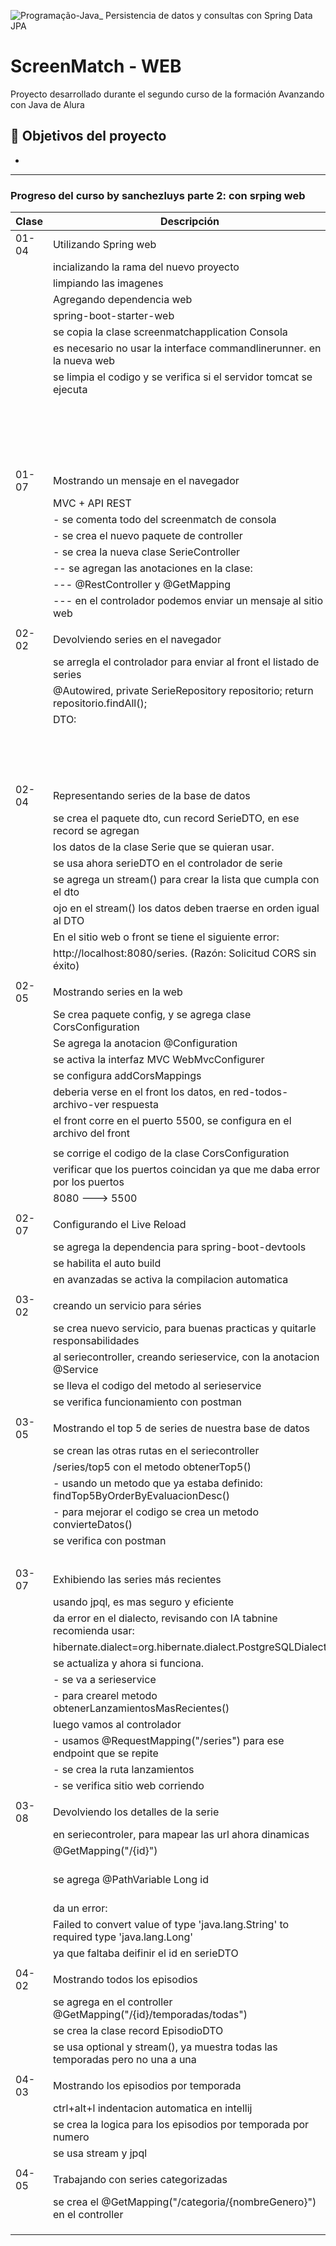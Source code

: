 ![Programação-Java_ Persistencia de datos y consultas con Spring Data JPA](https://github.com/genesysR-dev/2066-java-persitencia-de-datos-y-consultas-con-Spring-JPA/assets/91544872/e0e3a9f8-afc7-4e7b-be83-469351ef2d70)

# ScreenMatch - WEB

Proyecto desarrollado durante el segundo curso de la formación Avanzando con Java de Alura

## 🔨 Objetivos del proyecto

* 

----------------------------------------------------------------

### Progreso del curso by sanchezluys parte 2: con srping web

| Clase | Descripción                                                                          | Estado    / Observaciones / Errores                                                                                              |
|-------|--------------------------------------------------------------------------------------|----------------------------------------------------------------------------------------------------------------------------------|
| 01-04 | Utilizando Spring web                                                                |                                                                                                                                  |
|       | incializando la rama del nuevo proyecto                                              |                                                                                                                                  |
|       | limpiando las imagenes                                                               |                                                                                                                                  |
|       | Agregando dependencia web                                                            |                                                                                                                                  |
|       | spring-boot-starter-web                                                              | <artifactId>spring-boot-starter-web</artifactId>                                                                                 |
|       | se copia la clase screenmatchapplication Consola                                     |                                                                                                                                  |
|       | es necesario no usar la interface commandlinerunner. en la nueva web                 | ![img.png](img.png)                                                                                                              |
|       | se limpia el codigo y se verifica si el servidor tomcat se ejecuta                   | asi se muestra el servicio tomcat corriendo en error                                                                             |
|       |                                                                                      |                                                                                                                                  |
|       |                                                                                      | Se puede definir el puerto en spring, agregando                                                                                  |
|       |                                                                                      | al application.properties                                                                                                        |
|       |                                                                                      | server.port=8081  por ejemplo.                                                                                                   |
|       |                                                                                      |                                                                                                                                  |
| 01-07 | Mostrando un mensaje en el navegador                                                 |                                                                                                                                  |
|       | MVC + API REST                                                                       |                                                                                                                                  |
|       | - se comenta todo del screenmatch de consola                                         |                                                                                                                                  |
|       | - se crea el nuevo paquete de controller                                             |                                                                                                                                  |
|       | - se crea la nueva clase SerieController                                             |                                                                                                                                  |
|       | -- se agregan las anotaciones en la clase:                                           |                                                                                                                                  |
|       | --- @RestController y @GetMapping                                                    | ![img_1.png](img_1.png)                                                                                                          |
|       | --- en el controlador podemos enviar un mensaje al sitio web                         |                                                                                                                                  |
|       |                                                                                      |                                                                                                                                  |
| 02-02 | Devolviendo series en el navegador                                                   |                                                                                                                                  |
|       | se arregla el controlador para enviar al front el listado de series                  |                                                                                                                                  |
|       | @Autowired, private SerieRepository repositorio; return repositorio.findAll();       | se presenta un error por referencia circular en jackson databind                                                                 |
|       | DTO:                                                                                 | stackoverflow                                                                                                                    |
|       |                                                                                      | ErrorMvcAutoConfiguration$StaticView : Cannot render error page for request [/series] as the response has already been committed |
| 02-04 | Representando series de la base de datos                                             |                                                                                                                                  |
|       | se crea el paquete dto, cun record SerieDTO, en ese record se agregan                | ![img_2.png](img_2.png)                                                                                                          |
|       | los datos de la clase Serie que se quieran usar.                                     |                                                                                                                                  |
|       | se usa ahora serieDTO en el controlador de serie                                     |                                                                                                                                  |
|       | se agrega un stream() para crear la lista que cumpla con el dto                      |                                                                                                                                  |
|       | ojo en el stream() los datos deben traerse en orden igual al DTO                     |                                                                                                                                  |
|       | En el sitio web o front se tiene el siguiente error:                                 |                                                                                                                                  |
|       | http://localhost:8080/series. (Razón: Solicitud CORS sin éxito)                      |                                                                                                                                  |
|       |                                                                                      |                                                                                                                                  |
| 02-05 | Mostrando series en la web                                                           |                                                                                                                                  |
|       | Se crea paquete config, y se agrega clase CorsConfiguration                          |                                                                                                                                  |
|       | Se agrega la anotacion @Configuration                                                |                                                                                                                                  |
|       | se activa la interfaz MVC  WebMvcConfigurer                                          |                                                                                                                                  |
|       | se configura addCorsMappings                                                         |                                                                                                                                  |
|       | deberia verse en el front los datos, en red-todos-archivo-ver respuesta              |                                                                                                                                  |
|       | el front corre en el puerto 5500, se configura en el archivo del front               |                                                                                                                                  |
|       |                                                                                      |                                                                                                                                  |
|       | se corrige el codigo de la clase CorsConfiguration                                   | ![img_3.png](img_3.png)                                                                                                          |
|       | verificar que los puertos coincidan ya que me daba error por los puertos             |                                                                                                                                  |
|       | 8080 ---> 5500                                                                       |                                                                                                                                  |
|       |                                                                                      |                                                                                                                                  |
| 02-07 | Configurando el Live Reload                                                          |                                                                                                                                  |
|       | se agrega la dependencia para spring-boot-devtools                                   | ![img_4.png](img_4.png)                                                                                                          |
|       | se habilita el auto build                                                            | ![img_5.png](img_5.png)                                                                                                          |
|       | en avanzadas se activa la compilacion automatica                                     |                                                                                                                                  |
|       |                                                                                      |                                                                                                                                  |
| 03-02 | creando un servicio para séries                                                      |                                                                                                                                  |
|       | se crea nuevo servicio, para buenas practicas y quitarle responsabilidades           |                                                                                                                                  |
|       | al seriecontroller, creando serieservice, con la anotacion @Service                  |                                                                                                                                  |
|       | se lleva el codigo del metodo al serieservice                                        |                                                                                                                                  |
|       | se verifica funcionamiento con postman                                               | ![img_6.png](img_6.png)                                                                                                          |
|       |                                                                                      |                                                                                                                                  |
| 03-05 | Mostrando el top 5 de series de nuestra base de datos                                |                                                                                                                                  |
|       | se crean las otras rutas en el seriecontroller                                       |                                                                                                                                  |
|       | /series/top5 con el metodo obtenerTop5()                                             |                                                                                                                                  |
|       | - usando un metodo que ya estaba definido: findTop5ByOrderByEvaluacionDesc()         |                                                                                                                                  |
|       | - para mejorar el codigo se crea un metodo convierteDatos()                          |                                                                                                                                  |
|       | se verifica con postman                                                              | ![img_7.png](img_7.png)                                                                                                          |
|       |                                                                                      | ![img_8.png](img_8.png)                                                                                                          |
| 03-07 | Exhibiendo las series más recientes                                                  |                                                                                                                                  |
|       | usando jpql, es mas seguro y eficiente                                               |                                                                                                                                  |
|       | da error en el dialecto, revisando con IA tabnine recomienda usar:                   |                                                                                                                                  |
|       | hibernate.dialect=org.hibernate.dialect.PostgreSQLDialect                            |                                                                                                                                  |
|       | se actualiza y ahora si funciona.                                                    |                                                                                                                                  |
|       | - se va a serieservice                                                               |                                                                                                                                  |
|       | - para crearel metodo   obtenerLanzamientosMasRecientes()                            |                                                                                                                                  |
|       | luego vamos al controlador                                                           |                                                                                                                                  |
|       | - usamos @RequestMapping("/series") para ese endpoint que se repite                  |                                                                                                                                  |
|       | - se crea la ruta lanzamientos                                                       |                                                                                                                                  |
|       | - se verifica sitio web corriendo                                                    |                                                                                                                                  |
|       |                                                                                      |                                                                                                                                  |
| 03-08 | Devolviendo los detalles de la serie                                                 |                                                                                                                                  |
|       | en seriecontroler, para mapear las url ahora dinamicas                               |                                                                                                                                  |
|       | @GetMapping("/{id}")                                                                 |                                                                                                                                  |
|       | se agrega @PathVariable Long id                                                      | verifiar dependenci, en mi caso decia que dependia de maven y me daba error                                                      |
|       | da un error:                                                                         |                                                                                                                                  |
|       | Failed to convert value of type 'java.lang.String' to required type 'java.lang.Long' |                                                                                                                                  |
|       | ya que faltaba deifinir el id en serieDTO                                            |                                                                                                                                  |
|       |                                                                                      |                                                                                                                                  |
| 04-02 | Mostrando todos los episodios                                                        | ![img_9.png](img_9.png)                                                                                                          |
|       | se agrega en el controller @GetMapping("/{id}/temporadas/todas")                     |                                                                                                                                  |
|       | se crea la clase record EpisodioDTO                                                  |                                                                                                                                  |
|       | se usa optional y stream(), ya muestra todas las temporadas pero no una a una        |                                                                                                                                  |
|       |                                                                                      |                                                                                                                                  |
| 04-03 | Mostrando los episodios por temporada                                                |                                                                                                                                  |
|       | ctrl+alt+l indentacion automatica en intellij                                        |                                                                                                                                  |
|       | se crea la logica para los episodios por temporada por numero                        |                                                                                                                                  |
|       | se usa stream y jpql                                                                 |                                                                                                                                  |
|       |                                                                                      |                                                                                                                                  |
| 04-05 | Trabajando con series categorizadas                                                  |                                                                                                                                  |
|       | se crea el @GetMapping("/categoria/{nombreGenero}") en el controller                 |                                                                                                                                  |
|       |                                                                                      |                                                                                                                                  |
|       |                                                                                      |                                                                                                                                  |
|       |                                                                                      |                                                                                                                                  |


